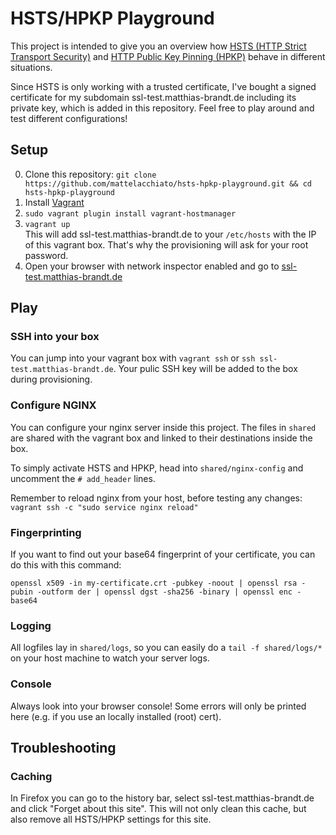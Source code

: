 HSTS/HPKP Playground
====================
This project is intended to give you an overview how  [HSTS (HTTP Strict Transport Security)](https://en.wikipedia.org/wiki/HTTP_Strict_Transport_Security) 
and [HTTP Public Key Pinning (HPKP)](https://en.wikipedia.org/wiki/HTTP_Public_Key_Pinning) behave in different situations.

Since HSTS is only working with a trusted certificate, I've bought a signed certificate for my subdomain ssl-test.matthias-brandt.de including its 
private key, which is added in this repository. Feel free to play around and test different configurations!

Setup
-----
0. Clone this repository: ```git clone https://github.com/mattelacchiato/hsts-hpkp-playground.git && cd hsts-hpkp-playground```
1. Install [Vagrant](https://www.vagrantup.com/downloads.html)
2. ```sudo vagrant plugin install vagrant-hostmanager```
3. ```vagrant up``` <br/>
This will add ssl-test.matthias-brandt.de to your ```/etc/hosts``` with the IP of this vagrant box. That's why the provisioning will ask for your root password.
4. Open your browser with network inspector enabled and go to [ssl-test.matthias-brandt.de](ssl-test.matthias-brandt.de)

Play
----
### SSH into your box
You can jump into your vagrant box with ```vagrant ssh``` or ```ssh ssl-test.matthias-brandt.de```. Your pulic SSH key will be added to the box during provisioning.

### Configure NGINX
You can configure your nginx server inside this project. The files in ```shared``` are shared with the vagrant box and linked to their destinations inside the box.

To simply activate HSTS and HPKP, head into ```shared/nginx-config``` and uncomment the ```# add_header``` lines.

Remember to reload nginx from your host, before testing any changes: ```vagrant ssh -c "sudo service nginx reload"```

### Fingerprinting
If you want to find out your base64 fingerprint of your certificate, you can do this with this command:

```
openssl x509 -in my-certificate.crt -pubkey -noout | openssl rsa -pubin -outform der | openssl dgst -sha256 -binary | openssl enc -base64
```

### Logging
All logfiles lay in ```shared/logs```, so you can easily do a ```tail -f shared/logs/*``` on your host machine to watch your server logs.

### Console
Always look into your browser console! Some errors will only be printed here (e.g. if you use an locally installed (root) cert).

Troubleshooting
---------------

### Caching

In Firefox you can go to the history bar, select ssl-test.matthias-brandt.de and click "Forget about this site". 
This will not only clean this cache, but also remove all HSTS/HPKP settings for this site.